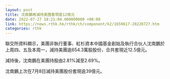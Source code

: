 ```yaml
---
layout: post
title: 沈南鵬再減持美團套現逾12億元
date: 2022-07-27 18:21:04.000000000 +08:00
link: https://news.rthk.hk/rthk/ch/component/k2/1659617-20220727.htm
categories: rthk
---
```


聯交所資料顯示，美團非執行董事、紅杉資本中國基金創始及執行合伙人沈南鵬於上周四、五及本周一，減持美團逾654.3萬股股份，合共套現近12.5億元。

減持後，沈南鵬在美團持股由2.81%減至2.69%。

沈南鵬上次在7月8日減持美團股份套現逾39億元。
